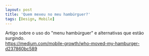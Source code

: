 ```yaml
---
layout: post
title: 'Quem mexeu no meu hambúrguer?'
tags: [Design, Mobile]
---
```


Artigo sobre o uso do "menu hambúrguer" e alternativas que estão surgindo.<br>
<https://medium.com/mobile-growth/who-moved-my-hamburger-d237860bc589>
